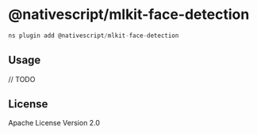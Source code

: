 # @nativescript/mlkit-face-detection

```javascript
ns plugin add @nativescript/mlkit-face-detection
```

## Usage

// TODO

## License

Apache License Version 2.0
